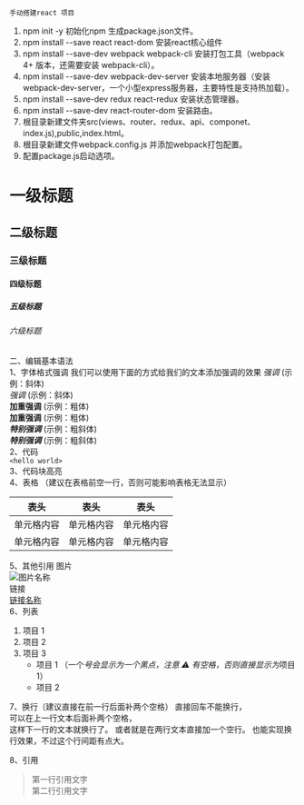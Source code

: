 
`手动搭建react 项目
`  

1. npm init -y 初始化npm 生成package.json文件。
2. npm install --save react react-dom 安装react核心组件
3. npm install --save-dev webpack webpack-cli 安装打包工具（webpack 4+ 版本，还需要安装 webpack-cli）。
4. npm install --save-dev webpack-dev-server 安装本地服务器（安装webpack-dev-server，一个小型express服务器，主要特性是支持热加载）。
5. npm install --save-dev redux react-redux 安装状态管理器。
6. npm install --save-dev react-router-dom  安装路由。
5. 根目录新建文件夹src(views、router、redux、api、componet、index.js),public,index.html。
6. 根目录新建文件webpack.config.js 并添加webpack打包配置。
7. 配置package.js启动选项。



# 一级标题

## 二级标题

### 三级标题

#### 四级标题

##### 五级标题

###### 六级标题

二、编辑基本语法  
1、字体格式强调
我们可以使用下面的方式给我们的文本添加强调的效果
_强调_ (示例：斜体)  
 _强调_ (示例：斜体)  
**加重强调** (示例：粗体)  
 **加重强调** (示例：粗体)  
**_特别强调_** (示例：粗斜体)  
**_特别强调_** (示例：粗斜体)  
2、代码  
`<hello world>`  
3、代码块高亮  
4、表格 （建议在表格前空一行，否则可能影响表格无法显示）

| 表头       | 表头       | 表头       |
| ---------- | ---------- | ---------- |
| 单元格内容 | 单元格内容 | 单元格内容 |
| 单元格内容 | 单元格内容 | 单元格内容 |

5、其他引用
图片  
![图片名称](https://www.baidu.com/img/bd_logo1.png)  
链接  
[链接名称](https://www.baidu.com/)  
6、列表

1. 项目 1
2. 项目 2
3. 项目 3
   - 项目 1 （一个*号会显示为一个黑点，注意 ⚠️ 有空格，否则直接显示为*项目 1）
   - 项目 2

7、换行（建议直接在前一行后面补两个空格）
直接回车不能换行，  
可以在上一行文本后面补两个空格，  
这样下一行的文本就换行了。
或者就是在两行文本直接加一个空行。
也能实现换行效果，不过这个行间距有点大。

8、引用

> 第一行引用文字  
> 第二行引用文字
